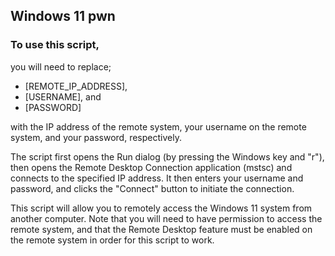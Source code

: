 ## Windows 11 pwn
### To use this script, 
you will need to replace;

- [REMOTE_IP_ADDRESS], 
- [USERNAME], and 
- [PASSWORD] 

with the IP address of the remote system, your username on the remote system, and your password, respectively.

The script first opens the Run dialog (by pressing the Windows key and "r"), then opens the Remote Desktop Connection application (mstsc) and connects to the specified IP address. It then enters your username and password, and clicks the "Connect" button to initiate the connection.

This script will allow you to remotely access the Windows 11 system from another computer. Note that you will need to have permission to access the remote system, and that the Remote Desktop feature must be enabled on the remote system in order for this script to work.

